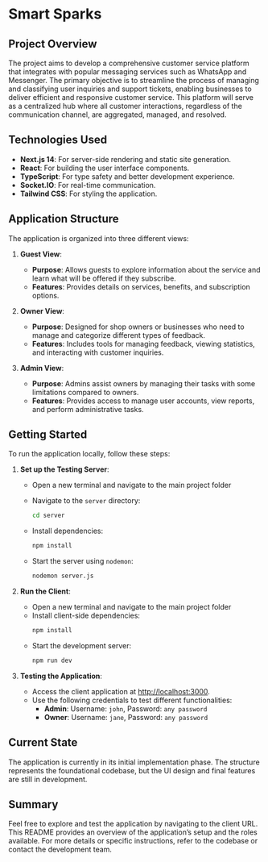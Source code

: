 # Smart Sparks

## Project Overview

The project aims to develop a comprehensive customer service platform that integrates with popular messaging services such as WhatsApp and Messenger. The primary objective is to streamline the process of managing and classifying user inquiries and support tickets, enabling businesses to deliver efficient and responsive customer service. This platform will serve as a centralized hub where all customer interactions, regardless of the communication channel, are aggregated, managed, and resolved.

## Technologies Used

- **Next.js 14**: For server-side rendering and static site generation.
- **React**: For building the user interface components.
- **TypeScript**: For type safety and better development experience.
- **Socket.IO**: For real-time communication.
- **Tailwind CSS**: For styling the application.

## Application Structure

The application is organized into three different views:

1. **Guest View**:

   - **Purpose**: Allows guests to explore information about the service and learn what will be offered if they subscribe.
   - **Features**: Provides details on services, benefits, and subscription options.

2. **Owner View**:

   - **Purpose**: Designed for shop owners or businesses who need to manage and categorize different types of feedback.
   - **Features**: Includes tools for managing feedback, viewing statistics, and interacting with customer inquiries.

3. **Admin View**:

   - **Purpose**: Admins assist owners by managing their tasks with some limitations compared to owners.
   - **Features**: Provides access to manage user accounts, view reports, and perform administrative tasks.

## Getting Started

To run the application locally, follow these steps:

1. **Set up the Testing Server**:

   - Open a new terminal and navigate to the main project folder
   - Navigate to the `server` directory:

     ```bash
     cd server
     ```

   - Install dependencies:

     ```bash
     npm install
     ```

   - Start the server using `nodemon`:

     ```bash
     nodemon server.js
     ```

2. **Run the Client**:

   - Open a new terminal and navigate to the main project folder
   - Install client-side dependencies:
     ```bash
     npm install
     ```
   - Start the development server:
     ```bash
     npm run dev
     ```

3. **Testing the Application**:

   - Access the client application at [http://localhost:3000](http://localhost:3000).
   - Use the following credentials to test different functionalities:
     - **Admin**: Username: `john`, Password: `any password`
     - **Owner**: Username: `jane`, Password: `any password`

## Current State

The application is currently in its initial implementation phase. The structure represents the foundational codebase, but the UI design and final features are still in development.

## Summary

Feel free to explore and test the application by navigating to the client URL. This README provides an overview of the application’s setup and the roles available. For more details or specific instructions, refer to the codebase or contact the development team.

